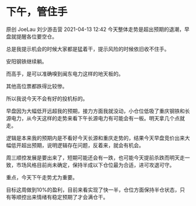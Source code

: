 # 下午，管住手

原创 JoeLau  刘少游击营  2021-04-13 12:42
今天整体走势是超出预期的退潮，早盘就提醒各位要空仓。

总是我提示机会的时候大家都是猛着干，提示风险的时候依旧收不住手。

安阳钢铁继续躺。

而高手，是可以准确嗅到闽东电力这样的地天板的。

其他高位票都跌得比较惨。

所以我说今天不会有好的投机标的。

早盘因为大幅低开远超我的预期，接力方面我就没动，小仓位低吸了重庆钢铁和长源电力，从今天这样的走势来看下午长源电力有可能会有一板。明天拿几个点就走。

逻辑是本来我的预期内是不看好今天长源和重庆走势的，结果今天早盘竞价出来大幅低开超出预期，说明逻辑存在问题，反着来，就会有机会。

周三顺控发展是要出来了，短期可能还会有一跌，也可能今天提前杀跌而明天走一致，市场风格目前尚未确定，保持半成以下仓位最为合适，进可攻退可守。

重点，今天下午走势尤为重要。

目标这周做到10%的盈利，目前来看实现了快一半，仓位方面保持半仓状态，只有等顺控出来情绪有稳定预期了才会满仓干。